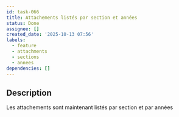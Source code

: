 ```yaml
---
id: task-066
title: Attachements listés par section et années
status: Done
assignee: []
created_date: '2025-10-13 07:56'
labels:
  - feature
  - attachments
  - sections
  - annees
dependencies: []
---
```


## Description

<!-- SECTION:DESCRIPTION:BEGIN -->
Les attachements sont maintenant listés par section et par années
<!-- SECTION:DESCRIPTION:END -->
